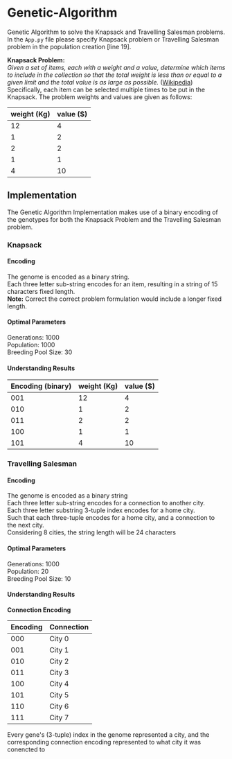 # Genetic-Algorithm
Genetic Algorithm to solve the Knapsack and Travelling Salesman problems. 
In the `App.py` file please specify Knapsack problem or Travelling Salesman problem in the population creation [line 19].

**Knapsack Problem:**  \
_Given a set of items, each with a weight and a value, determine which items to include in the collection so that the total weight is less than or equal to a given limit and the total value is as large as possible._ ([Wikipedia](https://en.wikipedia.org/wiki/Knapsack_problem)) \
Specifically, each item can be selected multiple times to be put in the Knapsack. 
The problem weights and values are given as follows: 

| weight (Kg) | value ($) |
|-------------|-----------|
| 12          | 4         |
| 1           | 2         |
| 2           | 2         |
| 1           | 1         |
| 4           | 10        |


## Implementation
The Genetic Algorithm Implementation makes use of a binary encoding of the genotypes for both the 
Knapsack Problem and the Travelling Salesman problem. 

### Knapsack
#### Encoding
The genome is encoded as a binary string. \
Each three letter sub-string encodes for an item, resulting in a string of 15 characters fixed length. \
**Note:** Correct the correct problem formulation would include a longer fixed length.

#### Optimal Parameters
Generations: 1000 \
Population: 1000 \
Breeding Pool Size: 30

#### Understanding Results

| Encoding (binary) | weight (Kg) | value ($) |
|-------------------|-------------|-----------|
| 001               | 12                 | 4         |
| 010               | 1                | 2         |
| 011               | 2                 | 2         |
| 100               | 1                 | 1         |
| 101               | 4                 | 10        |

### Travelling Salesman
#### Encoding
The genome is encoded as a binary string \
Each three letter sub-string encodes for a connection to another city. \
Each three letter substring 3-tuple index encodes for a home city. \
Such that each three-tuple encodes for a home city, and a connection to the next city. \
Considering 8 cities, the string length will be 24 characters

#### Optimal Parameters
Generations: 1000 \
Population: 20 \
Breeding Pool Size: 10

#### Understanding Results
**Connection Encoding**

| Encoding | Connection |
|----------|------------|
| 000      | City 0     |
| 001      | City 1     |
| 010      | City 2     |
| 011      | City 3     |
| 100      | City 4     |
| 101      | City 5     |
| 110      | City 6     |
| 111      | City 7     |

Every gene's (3-tuple) index in the genome represented a city, and the corresponding connection
encoding represented to what city it was conencted to



